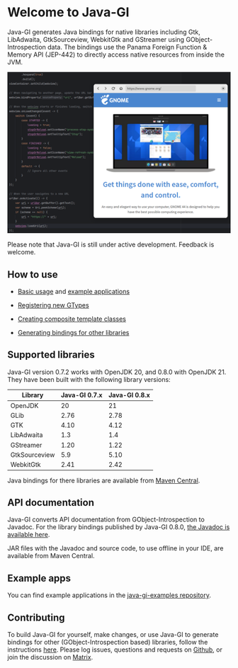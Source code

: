 # Welcome to Java-GI

Java-GI generates Java bindings for native libraries including Gtk, LibAdwaita, GtkSourceview, WebkitGtk and GStreamer using GObject-Introspection data. The bindings use the Panama Foreign Function & Memory API (JEP-442) to directly access native resources from inside the JVM.

![Screenshot of Java-GI code with the Browser example](img/browser-screenshot.png)

Please note that Java-GI is still under active development. Feedback is welcome.

## How to use

* [Basic usage](usage.md) and [example applications](examples.md)

* [Registering new GTypes](register.md)

* [Creating composite template classes](templates.md)

* [Generating bindings for other libraries](generate.md)

## Supported libraries

Java-GI version 0.7.2 works with OpenJDK 20, and 0.8.0 with OpenJDK 21. They have been built with the following library versions:

| Library       | Java-GI 0.7.x | Java-GI 0.8.x |
|---------------|---------------|---------------|
| OpenJDK       | 20            | 21            |
| GLib          | 2.76          | 2.78          |
| GTK           | 4.10          | 4.12          |
| LibAdwaita    | 1.3           | 1.4           |
| GStreamer     | 1.20          | 1.22          |
| GtkSourceview | 5.9           | 5.10          |
| WebkitGtk     | 2.41          | 2.42          |

Java bindings for there libraries are available from [Maven Central](https://central.sonatype.com/search?namespace=io.github.jwharm.javagi).

## API documentation

Java-GI converts API documentation from GObject-Introspection to Javadoc. For the library bindings published by Java-GI 0.8.0, [the Javadoc is available here](https://jwharm.github.io/java-gi/javadoc).

JAR files with the Javadoc and source code, to use offline in your IDE, are available from Maven Central.

## Example apps

You can find example applications in the [java-gi-examples repository](https://github.com/jwharm/java-gi-examples).

## Contributing

To build Java-GI for yourself, make changes, or use Java-GI to generate bindings for other (GObject-Introspection based) libraries, follow the instructions [here](https://jwharm.github.io/java-gi/generate/). Please log issues, questions and requests on [Github](https://github.com/jwharm/java-gi), or join the discussion on [Matrix](https://matrix.to/#/#java-gi:matrix.org).
